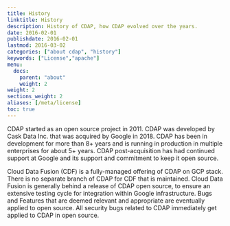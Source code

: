 ```yaml
---
title: History
linktitle: History
description: History of CDAP, how CDAP evolved over the years.
date: 2016-02-01
publishdate: 2016-02-01
lastmod: 2016-03-02
categories: ["about cdap", "history"]
keywords: ["License","apache"]
menu:
  docs:
    parent: "about"
    weight: 2
weight: 2
sections_weight: 2
aliases: [/meta/license]
toc: true
---
```


CDAP started as an open source project in 2011. CDAP was developed by Cask Data Inc. that was acquired by Google in 2018. CDAP has been in development for more than 8+ years and is running in production in multiple enterprises for about 5+ years. CDAP post-acquisition has had continued support at Google and its support and commitment to keep it open source.

Cloud Data Fusion (CDF) is a fully-managed offering of CDAP on GCP stack. There is no separate branch of CDAP for CDF that is maintained. Cloud Data Fusion is generally behind a release of CDAP open source, to ensure an extensive testing cycle for integration within Google infrastructure. Bugs and Features that are deemed relevant and appropriate are eventually applied to open source. All security bugs related to CDAP immediately get applied to CDAP in open source.
